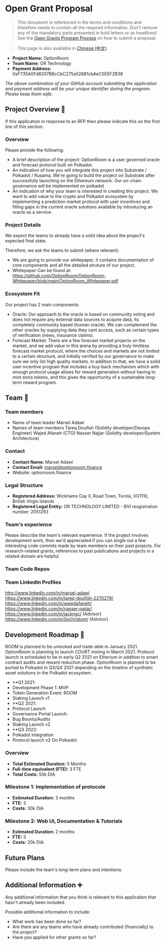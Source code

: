 # Open Grant Proposal

> This document is referenced in the terms and conditions and therefore needs to contain all the required information. Don't remove any of the mandatory parts presented in bold letters or as headlines! See the [Open Grants Program Process](https://github.com/w3f/Open-Grants-Program/blob/master/README_2.md) on how to submit a proposal.

> This page is also available in [Chinese (中文)](./application-template-cn.md).

* **Project Name:** OptionRoom
* **Team Name:** OR Technology
* **Payment Address:** 0xF735A0Fd8207B8cCbC275a52881cbAeC5EEF2B38

*The above combination of your GitHub account submitting the application and payment address will be your unique identifier during the program. Please keep them safe.*

## Project Overview :page_facing_up: 
If this application in response to an RFP then please indicate this on the first line of this section.

### Overview

Please provide the following:
  * A brief description of the project:
  OptionRoom is a user governed oracle and forecast protocol built on Polkadot.
  * An indication of how you will integrate this project into Substrate / Polkadot / Kusama.
  We're going to build the project on Substrate after successfully launching on the Ethereum network. Our on-chain governance will be implemented on polkadot
  * An indication of why your team is interested in creating this project.
We want to add value to the crypto and Polkadot ecosystem by implementing a prediction market protocol with user incentives and filling gaps in the current oracle solutions available by introducing an oracle as a service.

### Project Details 
We expect the teams to already have a solid idea about the project's expected final state.

Therefore, we ask the teams to submit (where relevant):
* We are going to provide our whitepaper, it contains documentation of core components and all the detailed struture of our project.
* Whitepaper Can be found at: 
https://github.com/OptionRoom/OptionRoom-Whitepaper/blob/main/OptionRoom_Whitepaper.pdf

### Ecosystem Fit 
Our project has 2 main components:
* Oracle:
    Our approach to the oracle is based on community voting and does not require any external data sources to acquire data, its completely community based (human oracle). We can complement the other oracles by supplying data they cant access, 
    such as certain types of verification (news, insurance claims). 
* Forecast Market:
    There are a few forecast market projects on the market, and we add value in this arena by providing a truly limitless forecast market protocol, where the choices and markets are not limited to a certain structure, 
    and initially verified by our governance to make sure we only list high quality markets. In addition to that, we have a solid user incentive program that includes a buy-back mechanism which with enough protocol 
    usage allows for reward generation without having to mint extra tokens, and this gives the opportunity of a sustainable long-term reward program.


## Team :busts_in_silhouette:

### Team members
* Name of team leader
Marsel Adawi
* Names of team members	
Tareq Doufish (Solidity developer/Devops Engineer)
Wajed Afaneh (CTO)
Nasser Najjar (Solidity developer/System Architecture)

### Contact
* **Contact Name:** Marsel Adawi
* **Contact Email:** marsel@optionroom.finance
* Website: optionroom.finance

### Legal Structure 
* **Registered Address:** Wickhams Cay II, Road Town, Torola, VG1110, British Virgin Islands
* **Registered Legal Entity:** OR TECHNOLOGY LIMITED - BVI resgistration number: 2051293

### Team's experience
Please describe the team's relevant experience.  If the project involves development work, then we'd appreciated if you can single out a few interesting code commits made by team members on their past projects. For research-related grants, references to past publications and projects in a related domain are helpful.  

### Team Code Repos

### Team LinkedIn Profiles
http://www.linkedin.com/in/marsel-adawi
https://www.linkedin.com/in/tareq-doufish-2270279/
https://www.linkedin.com/in/wajedafaneh/
https://www.linkedin.com/in/nasser-najjar/
https://www.linkedin.com/in/jackngc/ (Advisor)
https://www.linkedin.com/in/0xchristom/ (Advisor)

## Development Roadmap :nut_and_bolt: 

ROOM is planned to be unlocked and trade-able in January 2021. OptionRoom is planning to launch COURT mining in March 2021. Protocol launch is scheduled to be in early Q2 2021 on Etherium in addition to smart contract audits and reward reduction phase. OptionRoom is planned to be ported to Polkadot in Q3/Q4 2021 depending on the timeline of synthetic asset solutions in the Polkadot ecosystem.

* **Q1 2021:
* Development Phase 1: MVP
* Token Generation Event: ROOM
* Staking Launch v1
* **Q2 2021:
* Protocol Launch
* Governance Portal Launch
* Bug Bounty/Audits
* Staking Launch v2
* **Q3 2022:
* Polkadot integration
* Protocol launch v2 On Polkadot

### Overview
* **Total Estimated Duration:** 5 Months
* **Full-time equivalent (FTE):**  3 FTE
* **Total Costs:** 50k DIA

### Milestone 1: Implementation of protocole
* **Estimated Duration:** 3 months
* **FTE:**  3
* **Costs:** 30k DIA

### Milestone 2: Web UI, Documentation & Tutorials
* **Estimated Duration:** 2 months
* **FTE:**  3
* **Costs:** 20k DIA

## Future Plans
Please include the team's long-term plans and intentions.

## Additional Information :heavy_plus_sign: 
Any additional information that you think is relevant to this application that hasn't already been included.

Possible additional information to include:
* What work has been done so far?
* Are there are any teams who have already contributed (financially) to the project?
* Have you applied for other grants so far?
